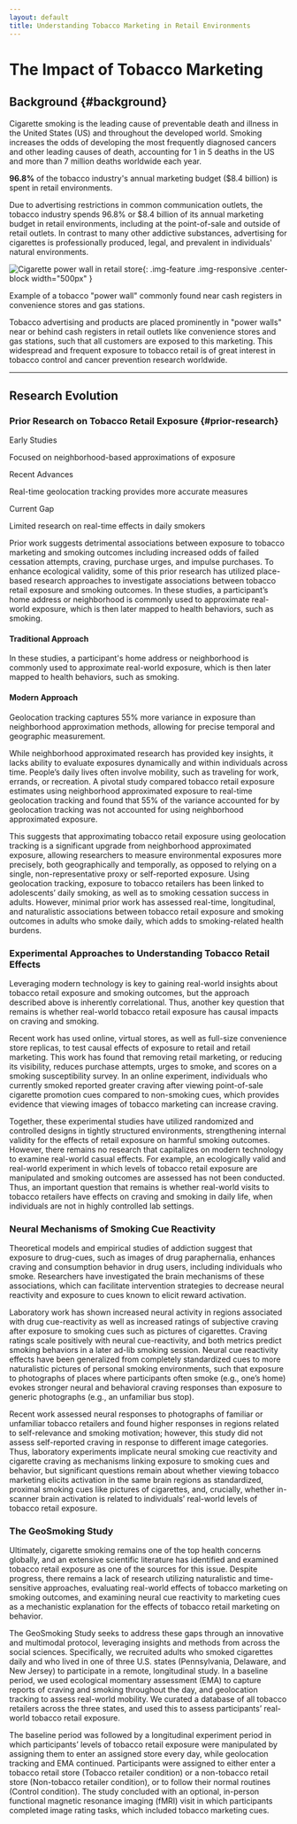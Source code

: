 ```yaml
---
layout: default
title: Understanding Tobacco Marketing in Retail Environments
---
```


# The Impact of Tobacco Marketing

## Background {#background}

Cigarette smoking is the leading cause of preventable death and illness in the United States (US) and throughout the developed world. Smoking increases the odds of developing the most frequently diagnosed cancers and other leading causes of death, accounting for 1 in 5 deaths in the US and more than 7 million deaths worldwide each year.

<div class="highlight-box">
  <p><strong>96.8%</strong> of the tobacco industry's annual marketing budget ($8.4 billion) is spent in retail environments.</p>
</div>

Due to advertising restrictions in common communication outlets, the tobacco industry spends 96.8% or $8.4 billion of its annual marketing budget in retail environments, including at the point-of-sale and outside of retail outlets. In contrast to many other addictive substances, advertising for cigarettes is professionally produced, legal, and prevalent in individuals' natural environments.


![Cigarette power wall in retail store](/geo-remote-website/assets/images/introduction/power-wall.jpg "Tobacco power wall display behind a store counter"){: .img-feature .img-responsive .center-block width="500px" }
  <p class="image-caption">Example of a tobacco "power wall" commonly found near cash registers in convenience stores and gas stations.</p>

Tobacco advertising and products are placed prominently in "power walls" near or behind cash registers in retail outlets like convenience stores and gas stations, such that all customers are exposed to this marketing. This widespread and frequent exposure to tobacco retail is of great interest in tobacco control and cancer prevention research worldwide.

---

## Research Evolution

### Prior Research on Tobacco Retail Exposure {#prior-research}

<div class="research-timeline">
  <div class="timeline-item">
    <span class="timeline-marker">Early Studies</span>
    <p>Focused on neighborhood-based approximations of exposure</p>
  </div>
  <div class="timeline-item">
    <span class="timeline-marker">Recent Advances</span>
    <p>Real-time geolocation tracking provides more accurate measures</p>
  </div>
  <div class="timeline-item">
    <span class="timeline-marker">Current Gap</span>
    <p>Limited research on real-time effects in daily smokers</p>
  </div>
</div>

Prior work suggests detrimental associations between exposure to tobacco marketing and smoking outcomes including increased odds of failed cessation attempts, craving, purchase urges, and impulse purchases. To enhance ecological validity, some of this prior research has utilized place-based research approaches to investigate associations between tobacco retail exposure and smoking outcomes. In these studies, a participant’s home address or neighborhood is commonly used to approximate real-world exposure, which is then later mapped to health behaviors, such as smoking. 

<div class="side-by-side">
  <div>
    <h4>Traditional Approach</h4>
    <p>In these studies, a participant's home address or neighborhood is commonly used to approximate real-world exposure, which is then later mapped to health behaviors, such as smoking.</p>
  </div>
  <div>
    <h4>Modern Approach</h4>
    <p>Geolocation tracking captures 55% more variance in exposure than neighborhood approximation methods, allowing for precise temporal and geographic measurement.</p>
  </div>
</div>

While neighborhood approximated research has provided key insights, it lacks ability to evaluate exposures dynamically and within individuals across time. People’s daily lives often involve mobility, such as traveling for work, errands, or recreation. A pivotal study compared tobacco retail exposure estimates using neighborhood approximated exposure to real-time geolocation tracking and found that 55% of the variance accounted for by geolocation tracking was not accounted for using neighborhood approximated exposure. 

This suggests that approximating tobacco retail exposure using geolocation tracking is a significant upgrade from neighborhood approximated exposure, allowing researchers to measure environmental exposures more precisely, both geographically and temporally, as opposed to relying on a single, non-representative proxy or self-reported exposure. Using geolocation tracking, exposure to tobacco retailers has been linked to adolescents’ daily  smoking, as well as to smoking cessation success in adults. However, minimal prior work has assessed real-time, longitudinal, and naturalistic associations between tobacco retail exposure and smoking outcomes in adults who smoke daily, which adds to smoking-related health burdens.

### Experimental Approaches to Understanding Tobacco Retail Effects

Leveraging modern technology is key to gaining real-world insights about tobacco retail exposure and smoking outcomes, but the approach described above is inherently correlational. Thus, another key question that remains is whether real-world tobacco retail exposure has causal impacts on craving and smoking. 

Recent work has used online, virtual stores, as well as full-size convenience store replicas, to test causal effects of exposure to retail and retail marketing. This work has found that removing retail marketing, or reducing its visibility, reduces purchase attempts, urges to smoke, and scores on a smoking susceptibility survey. In an online experiment, individuals who currently smoked reported greater craving after viewing point-of-sale cigarette promotion cues compared to non-smoking cues, which provides evidence that viewing images of tobacco marketing can increase craving. 

Together, these experimental studies have utilized randomized and controlled designs in tightly structured environments, strengthening internal validity for the effects of retail exposure on harmful smoking outcomes. However, there remains no research that capitalizes on modern technology to examine real-world casual effects. For example, an ecologically valid and real-world experiment in which levels of tobacco retail exposure are manipulated and smoking outcomes are assessed has not been conducted. Thus, an important question that remains is whether real-world visits to tobacco retailers have effects on craving and smoking in daily life, when individuals are not in highly controlled lab settings.

### Neural Mechanisms of Smoking Cue Reactivity

Theoretical models and empirical studies of addiction suggest that exposure to drug-cues, such as images of drug paraphernalia, enhances craving and consumption behavior in drug users, including individuals who smoke. Researchers have investigated the brain mechanisms of these associations, which can facilitate intervention strategies to decrease neural reactivity and exposure to cues known to elicit reward activation. 

Laboratory work has shown increased neural activity in regions associated with drug cue-reactivity as well as increased ratings of subjective craving after exposure to smoking cues such as pictures of cigarettes. Craving ratings scale positively with neural cue-reactivity, and both metrics predict smoking behaviors in a later ad-lib smoking session. Neural cue reactivity effects have been generalized from completely standardized cues to more naturalistic pictures of personal smoking environments, such that exposure to photographs of places where participants often smoke (e.g., one’s home) evokes stronger neural and behavioral craving responses than exposure to generic photographs (e.g., an unfamiliar bus stop). 

Recent work assessed neural responses to photographs of familiar or unfamiliar tobacco retailers and found higher responses in regions related to self-relevance and smoking motivation; however, this study did not assess self-reported craving in response to different image categories. Thus, laboratory experiments implicate neural smoking cue reactivity and cigarette craving as mechanisms linking exposure to smoking cues and behavior, but significant questions remain about whether viewing tobacco marketing elicits activation in the same brain regions as standardized, proximal smoking cues like pictures of cigarettes, and, crucially, whether in-scanner brain activation is related to individuals’ real-world levels of tobacco retail exposure.

### The GeoSmoking Study

Ultimately, cigarette smoking remains one of the top health concerns globally, and an extensive scientific literature has identified and examined tobacco retail exposure as one of the sources for this issue. Despite progress, there remains a lack of research utilizing naturalistic and time-sensitive approaches, evaluating real-world effects of tobacco marketing on smoking outcomes, and examining neural cue reactivity to marketing cues as a mechanistic explanation for the effects of tobacco retail marketing on behavior. 

The GeoSmoking Study seeks to address these gaps through an innovative and multimodal protocol, leveraging insights and methods from across the social sciences. Specifically, we recruited adults who smoked cigarettes daily and who lived in one of three U.S. states (Pennsylvania, Delaware, and New Jersey) to participate in a remote, longitudinal study. In a baseline period, we used ecological momentary assessment (EMA) to capture reports of craving and smoking throughout the day, and geolocation tracking to assess real-world mobility. We curated a database of all tobacco retailers across the three states, and used this to assess participants’ real-world tobacco retail exposure. 

The baseline period was followed by a longitudinal experiment period in which participants’ levels of tobacco retail exposure were manipulated by assigning them to enter an assigned store every day, while geolocation tracking and EMA continued. Participants were assigned to either enter a tobacco retail store (Tobacco retailer condition) or a non-tobacco retail store (Non-tobacco retailer condition), or to follow their normal routines (Control condition). The study concluded with an optional, in-person functional magnetic resonance imaging (fMRI) visit in which participants completed image rating tasks, which included tobacco marketing cues.